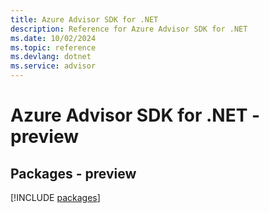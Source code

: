 ```yaml
---
title: Azure Advisor SDK for .NET
description: Reference for Azure Advisor SDK for .NET
ms.date: 10/02/2024
ms.topic: reference
ms.devlang: dotnet
ms.service: advisor
---
```

# Azure Advisor SDK for .NET - preview
## Packages - preview
[!INCLUDE [packages](advisor-index.md)]